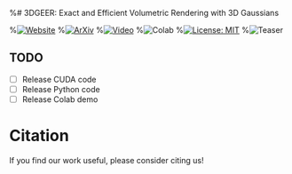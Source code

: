 
%# 3DGEER: Exact and Efficient Volumetric Rendering with 3D Gaussians
  
%[![Website](https://img.shields.io/badge/Website-Visit-blue)](https://zixunh.github.io/3d-geer/)
%[![ArXiv](https://img.shields.io/badge/ArXiv-2505.24053-b31b1b)](https://arxiv.org/abs/2505.24053)
%[![Video](https://img.shields.io/badge/Video-Watch-red)](https://www.youtube.com/watch?v=Grl9jSMIgds)
%![Colab](https://img.shields.io/badge/Colab-Coming%20Soon-lightgrey)
%[![License: MIT](https://img.shields.io/badge/License-MIT-yellow.svg)](https://opensource.org/licenses/MIT)
%![Teaser](fig-teaser.jpg)

## TODO
- [ ] Release CUDA code
- [ ] Release Python code
- [ ] Release Colab demo

# Citation
If you find our work useful, please consider citing us!

```bibtex
```
